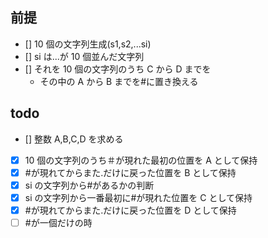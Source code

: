 ## 前提

- [] 10 個の文字列生成(s1,s2,...si)
- [] si は...が 10 個並んだ文字列
- [] それを 10 個の文字列のうち C から D までを
  - その中の A から B までを#に置き換える

## todo

- [] 整数 A,B,C,D を求める
- [x] 10 個の文字列のうち＃が現れた最初の位置を A として保持
- [x] #が現れてからまた.だけに戻った位置を B として保持
- [x] si の文字列から#があるかの判断
- [x] si の文字列から一番最初に#が現れた位置を C として保持
- [x] #が現れてからまた.だけに戻った位置を D として保持
- [ ] #が一個だけの時
